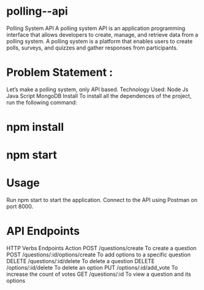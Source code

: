 # polling--api
Polling System API
A polling system API is an application programming interface that allows developers to create, manage, and retrieve data from a polling system. A polling system is a platform that enables users to create polls, surveys, and quizzes and gather responses from participants.

# Problem Statement :
Let’s make a polling system, only API based.
Technology Used:
Node Js
Java Script
MongoDB
Install
To install all the dependences of the project, run the following command:
# npm install
# npm start

# Usage
Run npm start to start the application.
Connect to the API using Postman on port 8000.

# API Endpoints
HTTP Verbs	Endpoints	Action
POST	/questions/create	To create a question
POST	/questions/:id/options/create	To add options to a specific question
DELETE	/questions/:id/delete	To delete a question
DELETE	/options/:id/delete	To delete an option
PUT	/options/:id/add_vote	To increase the count of votes
GET	/questions/:id	To view a question and its options
